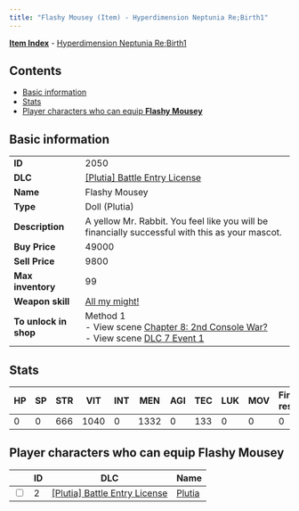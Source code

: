 ```yaml
---
title: "Flashy Mousey (Item) - Hyperdimension Neptunia Re;Birth1"
---
```


[**Item Index**](/neptunia/rb1/item/index.html) - [Hyperdimension Neptunia Re;Birth1](/neptunia/rb1)

## Contents

- [Basic information](#basic-information)
- [Stats](#stats)
- [Player characters who can equip **Flashy Mousey**](#player-characters-who-can-equip-flashy-mousey)

## Basic information

|   |   |
| -- | -- |
| **ID** | 2050 |
| **DLC** | [[Plutia] Battle Entry License](/neptunia/rb1/dlc/7-plutia.html) |
| **Name** | Flashy Mousey |
| **Type** | Doll (Plutia) |
| **Description** | A yellow Mr. Rabbit. You feel like you will be financially successful with this as your mascot. |
| **Buy Price** | 49000 |
| **Sell Price** | 9800 |
| **Max inventory** | 99 |
| **Weapon skill** | [All my might!](/neptunia/rb1/skill/7-203-all-my-might.html) |
| **To unlock in shop** | Method 1<br />- View scene [Chapter 8: 2nd Console War?](/neptunia/rb1/scene/1-802-chapter-8-2nd-console-war.html)<br />- View scene [DLC 7 Event 1](/neptunia/rb1/scene/7-5010-dlc-7-event-1.html) |


## Stats

| HP | SP | STR | VIT | INT | MEN | AGI | TEC | LUK | MOV | Fire res. | Ice res. | Wind res. | Lightning res. |
| -- | -- | --- | --- | --- | --- | --- | --- | --- | --- | --------- | -------- | --------- | -------------- |
| 0 | 0 | 666 | 1040 | 0 | 1332 | 0 | 133 | 0 | 0 | 0 | 0 | 0 | 0 |


## Player characters who can equip **Flashy Mousey**

|    | ID | DLC | Name |
| -- | -- | --- | ---- |
| <input type="checkbox" id="rb1-player-7-2" class="trackbox" /> | 2 | [[Plutia] Battle Entry License](/neptunia/rb1/dlc/7-plutia.html) | [Plutia](/neptunia/rb1/player/7-2-plutia.html) |
